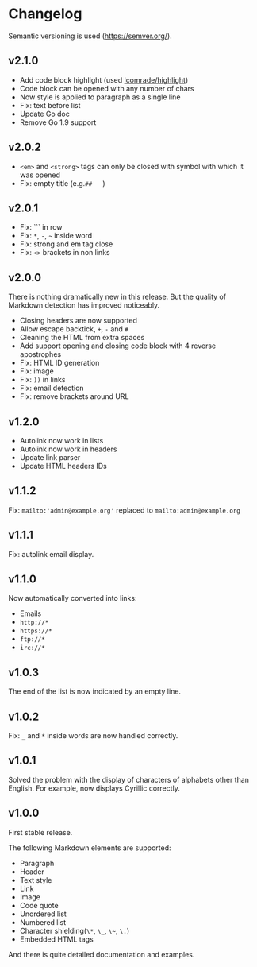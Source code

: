 # Changelog
Semantic versioning is used (https://semver.org/).

## v2.1.0
- Add code block highlight (used [lcomrade/highlight](https://github.com/lcomrade/highlight))
- Code block can be opened with any number of chars
- Now style is applied to paragraph as a single line
- Fix: text before list
- Update Go doc
- Remove Go 1.9 support

## v2.0.2
- `<em>` and `<strong>` tags can only be closed with symbol with which it was opened
- Fix: empty title (e.g.`##   `)

## v2.0.1
- Fix: \`\`\` in row
- Fix: `*`, `-`, `~` inside word
- Fix: strong and em tag close
- Fix: `<>` brackets in non links

## v2.0.0
There is nothing dramatically new in this release.
But the quality of Markdown detection has improved noticeably.

- Closing headers are now supported
- Allow escape backtick, `+`, `-` and `#`
- Cleaning the HTML from extra spaces
- Add support opening and closing code block with 4 reverse apostrophes
- Fix: HTML ID generation
- Fix: image
- Fix: `))` in links
- Fix: email detection
- Fix: remove brackets around URL

## v1.2.0
- Autolink now work in lists
- Autolink now work in headers
- Update link parser
- Update HTML headers IDs

## v1.1.2
Fix: `mailto:'admin@example.org'` replaced to `mailto:admin@example.org`

## v1.1.1
Fix: autolink email display.

## v1.1.0
Now automatically converted into links:
- Emails
- `http://*`
- `https://*`
- `ftp://*`
- `irc://*`

## v1.0.3
The end of the list is now indicated by an empty line.

## v1.0.2
Fix: `_` and `*` inside words are now handled correctly.

## v1.0.1
Solved the problem with the display of characters of alphabets other than English.
For example, now displays Cyrillic correctly.

## v1.0.0
First stable release.

The following Markdown elements are supported:
- Paragraph
- Header
- Text style
- Link
- Image
- Code quote
- Unordered list
- Numbered list
- Character shielding(`\*`, `\_`, `\~`, `\.`)
- Embedded HTML tags

And there is quite detailed documentation and examples.
